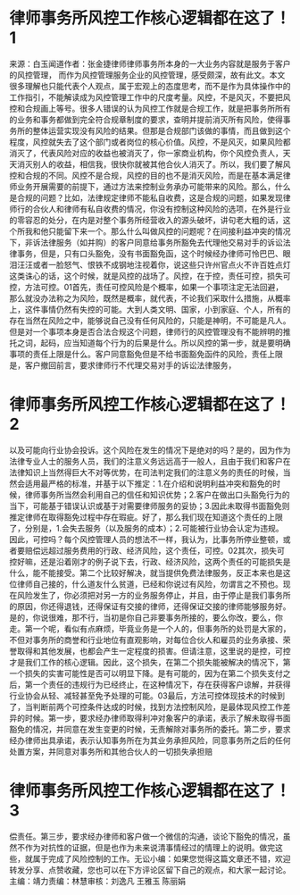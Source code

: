 # 律师事务所风控工作核心逻辑都在这了！1

来源：白玉闻道作者：张金捷律师律师事务所本身的一大业务内容就是服务于客户的风控管理， 而作为风控管理服务企业的风控管理，感受颇深，故有此文。本文很多理解也只能代表个人观点，属于宏观上的态度思考，而不是作为具体操作中的工作指引，不能解读成为风控管理工作中的尺度考量。风控，不是风灭，不要把风控和合规画上等号。很多人错误的认为风控工作就是合规工作，就是把事务所所有的业务和事务都做到完全符合规章制度的要求，查明并提前消灭所有风险，使得事务所的整体运营实现没有风险的结果。但那是合规部门该做的事情，而且做到这个程度，风控就失去了这个部门或者岗位的核心价值。风控，不是风灭，如果风险都消灭了，代表风险对应的收益也被消灭了，你一家商业机构，你个风控负责人，天天消灭别人的收益，相信我，很快你就被其他合伙人消灭了。所以，我们要了解风控和合规的不同。风控不是合规，风控的目的也不是消灭风险，而是在基本满足律师业务开展需要的前提下，通过方法来控制业务承办可能带来的风险。那么，什么是合规的问题？比如，法律规定律师不能私自收费，这是合规的问题，如果发现律师行的合伙人和律师有私自收费的情况，你没有控制这种风险的选项，在外是行业的零容忍的处分，在内是对整个事务所经营收入的源头破坏，讲句老大粗的话，这个所我和他只能留下来一个。那么什么叫做风控的问题呢？在间接利益冲突的情况下，非诉法律服务（如并购）的客户同意给事务所豁免去代理他交易对手的诉讼法律事务，但是，只有口头豁免，没有书面豁免函，这个时候经办律师可怜巴巴、眼泪汪汪或者一脸怒气、恨铁不成钢地注视着你，说这些只许州官点火不许百姓点灯这类诛心的话，这个时候，就是风控的战场了。风控，在于控，责任可控，损失可控，方法可控。01首先，责任可控风险是个概率，如果一个事项注定无法回避，那么就没办法称之为风险，既然是概率，就代表，不论我们采取什么措施，从概率上，这件事情仍然有失控的可能。大到人类文明、国家，小到家庭、个人，所有的存在当然在风险之中，能够说自己没有任何风险的，只能是神明，不可能是凡人。但是对一个事项本身是否合法合规这个问题，律师行的风控管理没有不能辨明的推托之词，起码，应当知道每个行为的后果是什么。所以风控的第一步，就是要明确事项的责任上限是什么。客户同意豁免但是不给书面豁免函件的风险，责任上限是，客户撤回前言，要求律师行不代理交易对手的诉讼法律服务，

# 律师事务所风控工作核心逻辑都在这了！2

以及可能向行业协会投诉。这个风险在发生的情况下是绝对的吗？是的，因为作为法律专业人士的服务人员，我们的注意义务远远高于一般人，且由于我们和客户在法律知识上当然得巨大不对等优势，在司法判定我们的注意义务的责任的时候，当然会适用最严格的标准，并基于以下推定：1.在介绍和说明利益冲突和豁免的时候，律师事务所当然会利用自己的信任和知识优势；2.客户在做出口头豁免行为的当下，可能基于错误认识或基于对需要律师服务的妥协；3.因此未取得书面豁免则推定律师在取得豁免过程中存在瑕疵。好了，那么我们现在知道这个责任的上限了，分别是，1.会失去服务（以及服务的成本）；2.可能被行业协会认定为违规。因此，可控吗？每个风控管理人员的想法不一样，我认为，比事务所停业整顿，或者要赔偿远超过服务费用的行政、经济风险，这个责任，可控。02其次，损失可控好嘛，还是沿着刚才的例子说下去，行政、经济风险，这两个责任的可能损失是什么，能不能接受。第二个比较好解决，就当提供免费法律服务，反正本来也是这位律师自己接的，什么道友什么贫道，已经和你说过有风险，勿谓言之不预也。现在风险发生了，你必须把对另一方的业务服务停止，并且，由于停止是我们事务所的原因，你还得退钱，还得保证有交接的律师，还得保证交接的律师能够服务好。是的，你说很难，那不行，当初是你自己非要事务所接的，要么你改，要么，你走。第一个呢，看似有点麻烦，毕竟业务是一个人的，但事务所的处罚是大家的，不但对事务所的商誉和行业地位有直观影响，对每位合伙人和雇员的业务承接、荣誉取得和其他发展，也都会产生一定程度的损害。但请注意，这里说的是控，可控才是我们工作的核心逻辑。因此，这个损失，在第二个损失能被解决的情况下，第一个损失的实害可能性是否可以明显下降。是有可能的，因为在第二个损失支付之后，第一个责任的违规行为已经终止，在这种情况下，存在获得客户谅解，并获得行业协会从轻、减轻甚至免予处理的可能。03最后，方法可控体现技术的时候到了，当判断前两个可控条件达成的时候，找到方法控制风险，是最体现风控工作差异的时候。第一步，要求经办律师取得利冲对象客户的承诺，表示了解未取得书面豁免的情况，并同意在发生变更的时候，无责解除对事务所的委托。第二步，要求经办律师出具承诺，表示认知事务所在为其业务承担风险，同意事务所之后的任何处置方案，并同意对事务所和其他合伙人的一切损失承担赔

# 律师事务所风控工作核心逻辑都在这了！3

偿责任。第三步，要求经办律师和客户做一个微信的沟通，谈论下豁免的情况，虽然不作为对抗性的证据，但是也作为未来说清事情经过的情理上的说明。做完这些，就属于完成了风险控制的工作。无讼小编：如果您觉得这篇文章还不错，欢迎转发分享、点赞收藏，您也可以在下方评论区留下自己的观点，和大家一起讨论。主编：靖力责编：林慧审核：刘逸凡 王雅玉 陈丽娟 

